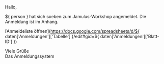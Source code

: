 Hallo,

${ person } hat sich soeben zum Jamulus-Workshop angemeldet.
Die Anmeldung ist im Anhang.

[Anmeldeliste öffnen](https://docs.google.com/spreadsheets/d/${ daten['Anmeldungen']['Tabelle'] }/edit#gid=${ daten['Anmeldungen']['Blatt-ID'] })

Viele Grüße  
Das Anmeldungssystem
